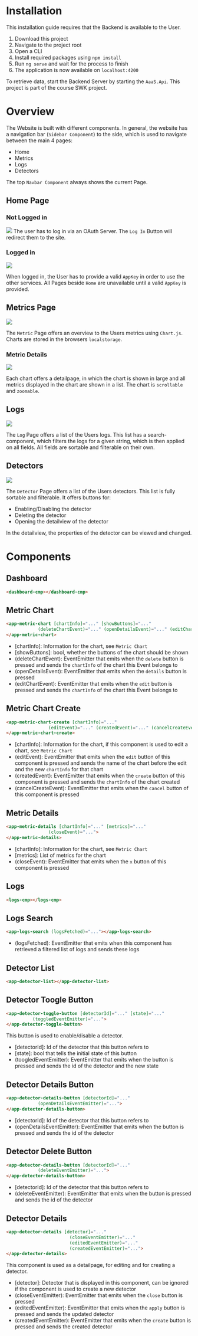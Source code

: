 # Installation
This installation guide requires that the Backend is available to the User.

1. Download this project
2. Navigate to the project root
3. Open a CLI
4. Install required packages using `npm install`
5. Run `ng serve` and wait for the process to finish
6. The application is now available on `localhost:4200`

To retrieve data, start the Backend Server by starting the `AaaS.Api`. This project is part of the course SWK project. 

# Overview
The Website is built with different components. In general, the website has a navigation bar (`Sidebar Component`) to the side, which is used to navigate between the main 4 pages:
* Home
* Metrics
* Logs
* Detectors

The top `Navbar Component` always shows the current Page.

## Home Page
### Not Logged in
![](./img/home_noLogin.PNG)
The user has to log in via an OAuth Server. The `Log In` Button will redirect them to the site.

### Logged in
![](./img/home_Login.PNG)

When logged in, the User has to provide a valid `AppKey` in order to use the other services. All Pages beside `Home` are unavailable until a valid `AppKey` is provided.

## Metrics Page
![](./img/metric.PNG)

The `Metric` Page offers an overview to the Users metrics using `Chart.js`.
Charts are stored in the browsers `localstorage`.

### Metric Details
![](./img/metric_details.PNG)

Each chart offers a detailpage, in which the chart is shown in large and all metrics displayed in the chart are shown in a list.
The chart is `scrollable` and `zoomable`.

## Logs
![](./img/logs.PNG)

The `Log` Page offers a list of the Users logs. This list has a search-component, which filters the logs for a given string, which is then applied on all fields.
All fields are sortable and filterable on their own.

## Detectors
![](./img/detector.PNG)

The `Detector` Page offers a list of the Users detectors. This list is fully sortable and filterable. It offers buttons for:
* Enabling/Disabling the detector
* Deleting the detector
* Opening the detailview of the detector

In the detailview, the properties of the detector can be viewed and changed. 

# Components
## Dashboard
```html
<dashboard-cmp></dashboard-cmp>
```

## Metric Chart
```html
<app-metric-chart [chartInfo]="..." [showButtons]="..." 
            (deleteChartEvent)="..." (openDetailsEvent)="..." (editChartEvent)="...">
</app-metric-chart>
```

* [chartInfo]: Information for the chart, see `Metric Chart`
* [showButtons]: bool, whether the buttons of the chart should be shown
* (deleteChartEvent): EventEmitter that emits when the `delete` button is pressed and sends the `chartInfo` of the chart this Event belongs to
* (openDetailsEvent): EventEmitter that emits when the `details` button is pressed
* (editChartEvent): EventEmitter that emits when the `edit` button is pressed and sends the `chartInfo` of the chart this Event belongs to

## Metric Chart Create
```html
<app-metric-chart-create [chartInfo]="..." 
                (editEvent)="..." (createdEvent)="..." (cancelCreateEvent)="...">
</app-metric-chart-create>
```

* [chartInfo]: Information for the chart, if this component is used to edit a chart, see `Metric Chart`
* (editEvent): EventEmitter that emits when the `edit` button of this component is pressed and sends the name of the chart before the edit and the new `chartInfo` for that chart
* (createdEvent): EventEmitter that emits when the `create` button of this component is pressed and sends the `chartInfo` of the chart created
* (cancelCreateEvent): EventEmitter that emits when the `cancel` button of this component is pressed

## Metric Details
```html
<app-metric-details [chartInfo]="..." [metrics]="..."
                (closeEvent)="...">
</app-metric-details>
```

* [chartInfo]: Information for the chart, see `Metric Chart`
* [metrics]: List of metrics for the chart
* (closeEvent): EventEmitter that emits when the `x` button of this component is pressed

## Logs
```html
<logs-cmp></logs-cmp>
```

## Logs Search
```html
<app-logs-search (logsFetched)="..."></app-logs-search>
```

* (logsFetched): EventEmitter that emits when this component has retrieved a filtered list of logs and sends these logs

## Detector List
```html
<app-detector-list></app-detector-list>
```

## Detector Toogle Button
```html
<app-detector-toggle-button [detectorId]="..." [state]="..."
          (toggledEventEmitter)="...">
</app-detector-toggle-button>
```

This button is used to enable/disable a detector.
* [detectorId]: Id of the detector that this button refers to
* [state]: bool that tells the initial state of this button
* (toogledEventEmitter): EventEmitter that emits when the button is pressed and sends the id of the detector and the new state

## Detector Details Button
```html
<app-detector-details-button [detectorId]="..." 
            (openDetailsEventEmitter)="...">
</app-detector-details-button>
```

* [detectorId]: Id of the detector that this button refers to
* (openDetailsEventEmitter): EventEmitter that emits when the button is pressed and sends the id of the detector

## Detector Delete Button
```html
<app-detector-details-button [detectorId]="..." 
            (deleteEventEmitter)="...">
</app-detector-details-button>
```

* [detectorId]: Id of the detector that this button refers to
* (deleteEventEmitter): EventEmitter that emits when the button is pressed and sends the id of the detector

## Detector Details
```html
<app-detector-details [detector]="..."
                        (closeEventEmitter)="..."
                        (editedEventEmitter)="..."
                        (createdEventEmitter)="...">
</app-detector-details>
```

This component is used as a detailpage, for editing and for creating a detector.
* [detector]: Detector that is displayed in this component, can be ignored if the component is used to create a new detector
* (closeEventEmitter): EventEmitter that emits when the `close` button is pressed
* (editedEventEmitter): EventEmitter that emits when the `apply` button is pressed and sends the updated detector
* (createdEventEmitter): EventEmitter that emits when the `create` button is pressed and sends the created detector